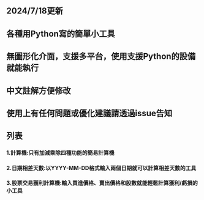 ## 2024/7/18更新
## 各種用Python寫的簡單小工具
## 無圖形化介面，支援多平台，使用支援Python的設備就能執行
## 中文註解方便修改
## 使用上有任何問題或優化建議請透過issue告知

## 列表
#### 1.計算機:只有加減乘除四種功能的簡易計算機
#### 2.日期相差天數:以YYYY-MM-DD格式輸入兩個日期就可以計算相差天數的工具
#### 3.股票交易獲利計算機:輸入買進價格、賣出價格和股數就能輕鬆計算獲利/虧損的小工具
